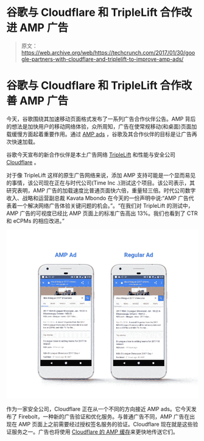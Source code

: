 # 谷歌与 Cloudflare 和 TripleLift 合作改进 AMP 广告 

> 原文：<https://web.archive.org/web/https://techcrunch.com/2017/01/30/google-partners-with-cloudflare-and-triplelift-to-improve-amp-ads/>

# 谷歌与 Cloudflare 和 TripleLift 合作改善 AMP 广告

今天，谷歌围绕其加速移动页面格式发布了一系列广告合作伙伴公告。AMP 背后的想法是加快用户的移动网络体验，众所周知，广告在使常规移动(和桌面)页面加载缓慢方面起着重要作用。通过 [AMP ads](https://web.archive.org/web/20221230062615/https://www.ampproject.org/docs/reference/components/amp-ad) ，谷歌及其合作伙伴的目标是让广告再次快速加载。

谷歌今天宣布的新合作伙伴是本土广告网络 [TripleLift](https://web.archive.org/web/20221230062615/http://triplelift.com/) 和性能与安全公司 [Cloudflare](https://web.archive.org/web/20221230062615/https://www.cloudflare.com/) 。

对于像 TripleLift 这样的原生广告网络来说，添加 AMP 支持可能是一个显而易见的事情，该公司现在正在与时代公司(Time Inc .)测试这个项目。该公司表示，其研究表明，AMP 广告的加载速度比普通页面快六倍，重量轻三倍。时代公司数字收入、战略和运营副总裁 Kavata Mbondo 在今天的一份声明中说:“AMP 广告代表着一个解决网络广告体验关键问题的机会。”。“在我们对 TripleLift 的测试中，AMP 广告的可视度已经比 AMP 页面上的标准广告高出 13%。我们也看到了 CTR 和 eCPMs 的相应改进。”

[![approved-a4a-demo-gif-with-callout](img/96742fe7b62541f51af7a0883301018a.png)](https://web.archive.org/web/20221230062615/https://techcrunch.com/wp-content/uploads/2017/01/approved-a4a-demo-gif-with-callout.gif)

作为一家安全公司，Cloudflare 正在从一个不同的方向接近 AMP ads。它今天发布了 Firebolt，一种新的广告验证和优化服务。与普通广告不同，AMP 广告在出现在 AMP 页面上之前需要经过授权签名服务的验证。Cloudflare 现在就是这些验证服务之一。广告也将使用 [Cloudflare 的 AMP 缓存](https://web.archive.org/web/20221230062615/https://www.cloudflare.com/website-optimization/accelerated-mobile-links/)来更快地传送它们。
